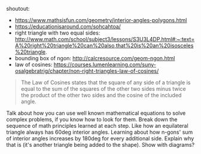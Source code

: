 shoutout:
- https://www.mathsisfun.com/geometry/interior-angles-polygons.html
- https://educationisaround.com/sohcahtoa/
- right triangle with two equal sides: http://www.math.com/school/subject3/lessons/S3U3L4DP.html#:~:text=A%20right%20triangle%20can%20also,that%20is%20an%20isosceles%20triangle.
- bounding box of ngon: http://calcresource.com/geom-ngon.html
- law of cosines: https://courses.lumenlearning.com/suny-osalgebratrig/chapter/non-right-triangles-law-of-cosines/

> The Law of Cosines states that the square of any side of a triangle is equal to the sum of the squares of the other two sides minus twice the product of the other two sides and the cosine of the included angle.

Talk about how you can use well known mathematical equations to solve complex problems, if you know how to look for them. Break down the sequence of math principles learned at each step. Like how an equilateral triangle always has 60deg interior angles. Learning about how n-gons' sum of interior angles increases by 180deg for every additional side. Explain why that is (it's another triangle being added to the shape). Show with diagrams?

